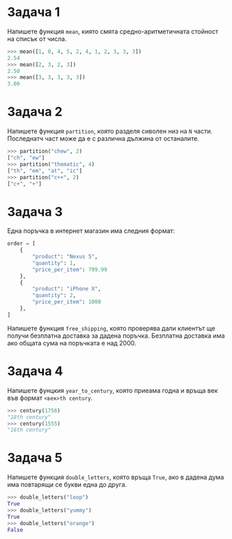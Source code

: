 # Задача 1

Напишете функция `mean`, киято смята средно-аритметичната стойност на списък
от числа.

```python
>>> mean([1, 0, 4, 5, 2, 4, 1, 2, 3, 3, 3])
2.54
>>> mean([2, 3, 2, 3])
2.50
>>> mean([3, 3, 3, 3, 3])
3.00
```

# Задача 2

Напишете функция `partition`, която разделя сиволен низ на `N` части.
Последнатч част може да е с рaзлична дължина от останалите.

```python
>>> partition("chew", 2)
["ch", "ew"]
>>> partition("thematic", 4)
["th", "em", "at", "ic"]
>>> partition("c++", 2)
["c+", "+"]
```

# Задача 3

Една поръчка в интернет магазин има следния формат:

```python
order = [
    {
        "product": "Nexus 5",
        "quantity": 1,
        "price_per_item": 799.99
    },
    {
        "product": "iPhone X",
        "quantity": 2,
        "price_per_item": 1000
    },
]
```
Напишете функция `free_shipping`, която проверява дали клиентът ще получи
безплатна доставка за дадена поръчка. Безплатна доставка има ако общата
сума на поръчката е над 2000.

# Задача 4

Напишете фунцкия `year_to_century`,  която приеама годна и връща век във
формат `<век>th century`.

```python
>>> century(1756)
"18th century"
>>> century(1555)
"16th century"
```

# Задача 5

Напишете функция `double_letters`, която връща `True`, ако в дадена дума
има повтарящи се букви една до друга.

```python
>>> double_letters("loop")
True
>>> double_letters("yummy")
True
>>> double_letters("orange")
False
```
